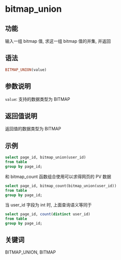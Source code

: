 # bitmap_union

## 功能

输入一组 bitmap 值, 求这一组 bitmap 值的并集, 并返回

## 语法

```Haskell
BITMAP_UNION(value)
```

## 参数说明

`value`: 支持的数据类型为 BITMAP

## 返回值说明

返回值的数据类型为 BITMAP

## 示例

```sql
select page_id, bitmap_union(user_id)
from table
group by page_id;
```

和 bitmap_count 函数组合使用可以求得网页的 PV 数据

```sql
select page_id, bitmap_count(bitmap_union(user_id))
from table
group by page_id;
```

当 user_id 字段为 int 时, 上面查询语义等同于

```sql
select page_id, count(distinct user_id)
from table
group by page_id;
```

## 关键词

BITMAP_UNION, BITMAP
